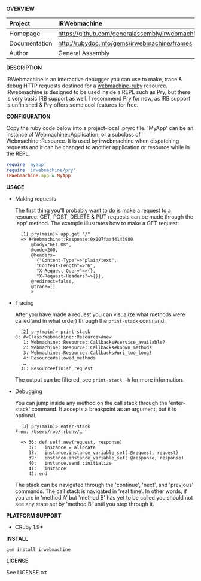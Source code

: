 __OVERVIEW__


| Project         | IRWebmachine   
|:----------------|:--------------------------------------------------
| Homepage        | https://github.com/generalassembly/irwebmachine
| Documentation   | http://rubydoc.info/gems/irwebmachine/frames
| Author          | General Assembly

__DESCRIPTION__

IRWebmachine is an interactive debugger you can use to make, trace & debug
HTTP requests destined for a [webmachine-ruby](https://github.com/seancribbs/webmachine-ruby)
resource. IRwebmachine is designed to be used inside a REPL such as Pry, but 
there is very basic IRB support as well. I recommend Pry for now, as IRB support
is unfinished & Pry offers some cool features for free.

__CONFIGURATION__

Copy the ruby code below into a project-local .pryrc file.
'MyApp' can be an instance of Webmachine::Application, or a subclass of 
Webmachine::Resource. It is used by irwebmachine when dispatching requests and 
it can be changed to another application or resource while in the REPL.


```ruby
require 'myapp'
require 'irwebmachine/pry'
IRWebmachine.app = MyApp
```

__USAGE__

- Making requests

  The first thing you'll probably want to do is make a request to a resource.
  GET, POST, DELETE & PUT requests can be made through the 'app' method.
  The example illustrates how to make a GET request:

        [1] pry(main)> app.get "/"
        => #<Webmachine::Response:0x007faa44143980
            @body="GET OK",
            @code=200,
            @headers=
              {"Content-Type"=>"plain/text",
              "Content-Length"=>"6",
              "X-Request-Query"=>{},
              "X-Request-Headers"=>{}},
            @redirect=false,
            @trace=[]
            >

- Tracing 

  After you have made a request you can visualize what methods were called(and
  in what order) through the `print-stack` command:

        [2] pry(main)> print-stack                                                                                   0: #<Class:Webmachine::Resource>#new
         1: Webmachine::Resource::Callbacks#service_available?
         2: Webmachine::Resource::Callbacks#known_methods
         3: Webmachine::Resource::Callbacks#uri_too_long?
         4: Resource#allowed_methods
         …
        31: Resource#finish_request

  The output can be filtered, see `print-stack -h` for more information.

- Debugging

  You can jump inside any method on the call stack through the 'enter-stack' 
  command. It accepts a breakpoint as an argument, but it is optional.
    
        [3] pry(main)> enter-stack                                                                                  From: /Users/rob/.rbenv/…

        => 36: def self.new(request, response)
           37:   instance = allocate
           38:   instance.instance_variable_set(:@request, request)
           39:   instance.instance_variable_set(:@response, response)
           40:   instance.send :initialize
           41:   instance
           42: end

  The stack can be navigated through the 'continue', 'next', and 'previous' 
  commands. The call stack is navigated in 'real time'. In other words, 
  if you are in 'method A' but 'method B' has yet to be called you should 
  not see any state set by 'method B' until you step through it.

__PLATFORM SUPPORT__

  - CRuby 1.9+

__INSTALL__

    gem install irwebmachine

__LICENSE__

See LICENSE.txt
